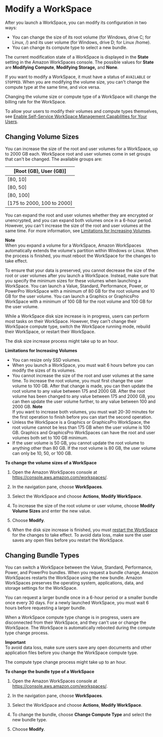 # Modify a WorkSpace<a name="modify-workspaces"></a>

After you launch a WorkSpace, you can modify its configuration in two ways: 
+ You can change the size of its root volume \(for Windows, drive C; for Linux, /\) and its user volume \(for Windows, drive D; for Linux /home\)\.
+ You can change its compute type to select a new bundle\.

The current modification state of a WorkSpace is displayed in the **State** setting in the Amazon WorkSpaces console\. The possible values for **State** are **Modifying Compute**, **Modifying Storage,** and **None**\.

If you want to modify a WorkSpace, it must have a status of `AVAILABLE` or `STOPPED`\. When you are modifying the volume size, you can't change the compute type at the same time, and vice versa\.

Changing the volume size or compute type of a WorkSpace will change the billing rate for the WorkSpace\.

To allow your users to modify their volumes and compute types themselves, see [Enable Self\-Service WorkSpace Management Capabilities for Your Users](enable-user-self-service-workspace-management.md)\.

## Changing Volume Sizes<a name="change_volume_sizes"></a>

You can increase the size of the root and user volumes for a WorkSpace, up to 2000 GB each\. WorkSpace root and user volumes come in set groups that can't be changed\. The available groups are:


| \[Root \(GB\), User \(GB\)\] | 
| --- | 
| \[80, 10\] | 
| \[80, 50\] | 
| \[80, 100\] | 
| \[175 to 2000, 100 to 2000\] | 

You can expand the root and user volumes whether they are encrypted or unencrypted, and you can expand both volumes once in a 6\-hour period\. However, you can't increase the size of the root and user volumes at the same time\. For more information, see [Limitations for Increasing Volumes](#limitations_increasing_volumes)\.

**Note**  
When you expand a volume for a WorkSpace, Amazon WorkSpaces automatically extends the volume's partition within Windows or Linux\. When the process is finished, you must reboot the WorkSpace for the changes to take effect\. 

To ensure that your data is preserved, you cannot decrease the size of the root or user volumes after you launch a WorkSpace\. Instead, make sure that you specify the minimum sizes for these volumes when launching a WorkSpace\. You can launch a Value, Standard, Performance, Power, or PowerPro WorkSpace with a minimum of 80 GB for the root volume and 10 GB for the user volume\. You can launch a Graphics or GraphicsPro WorkSpace with a minimum of 100 GB for the root volume and 100 GB for the user volume\.

While a WorkSpace disk size increase is in progress, users can perform most tasks on their WorkSpace\. However, they can't change their WorkSpace compute type, switch the WorkSpace running mode, rebuild their WorkSpace, or restart their WorkSpace\.

The disk size increase process might take up to an hour\.

**Limitations for Increasing Volumes**
+ You can resize only SSD volumes\.
+ When you launch a WorkSpace, you must wait 6 hours before you can modify the sizes of its volumes\.
+ You cannot increase the size of the root and user volumes at the same time\. To increase the root volume, you must first change the user volume to 100 GB\. After that change is made, you can then update the root volume to any value between 175 and 2000 GB\. After the root volume has been changed to any value between 175 and 2000 GB, you can then update the user volume further, to any value between 100 and 2000 GB\.
**Note**  
If you want to increase both volumes, you must wait 20\-30 minutes for the first operation to finish before you can start the second operation\.
+ Unless the WorkSpace is a Graphics or GraphicsPro WorkSpace, the root volume cannot be less than 175 GB when the user volume is 100 GB\. Graphics and GraphicsPro WorkSpaces can have the root and user volumes both set to 100 GB minimum\.
+ If the user volume is 50 GB, you cannot update the root volume to anything other than 80 GB\. If the root volume is 80 GB, the user volume can only be 10, 50, or 100 GB\.

**To change the volume sizes of a WorkSpace**

1. Open the Amazon WorkSpaces console at [https://console\.aws\.amazon\.com/workspaces/](https://console.aws.amazon.com/workspaces/)\.

1. In the navigation pane, choose **WorkSpaces**\.

1. Select the WorkSpace and choose **Actions**, **Modify WorkSpace**\.

1. To increase the size of the root volume or user volume, choose **Modify Volume Sizes** and enter the new value\.

1. Choose **Modify**\.

1. When the disk size increase is finished, you must [ restart the WorkSpace](reboot-workspaces.md) for the changes to take effect\. To avoid data loss, make sure the user saves any open files before you restart the WorkSpace\.

## Changing Bundle Types<a name="change_bundles"></a>

You can switch a WorkSpace between the Value, Standard, Performance, Power, and PowerPro bundles\. When you request a bundle change, Amazon WorkSpaces restarts the WorkSpace using the new bundle\. Amazon WorkSpaces preserves the operating system, applications, data, and storage settings for the WorkSpace\.

You can request a larger bundle once in a 6\-hour period or a smaller bundle once every 30 days\. For a newly launched WorkSpace, you must wait 6 hours before requesting a larger bundle\.

When a WorkSpace compute type change is in progress, users are disconnected from their WorkSpace, and they can't use or change the WorkSpace\. The WorkSpace is automatically rebooted during the compute type change process\.

**Important**  
To avoid data loss, make sure users save any open documents and other application files before you change the WorkSpace compute type\.

The compute type change process might take up to an hour\.

**To change the bundle type of a WorkSpace**

1. Open the Amazon WorkSpaces console at [https://console\.aws\.amazon\.com/workspaces/](https://console.aws.amazon.com/workspaces/)\.

1. In the navigation pane, choose **WorkSpaces**\.

1. Select the WorkSpace and choose **Actions**, **Modify WorkSpace**\.

1. To change the bundle, choose **Change Compute Type** and select the new bundle type\.

1. Choose **Modify**\.